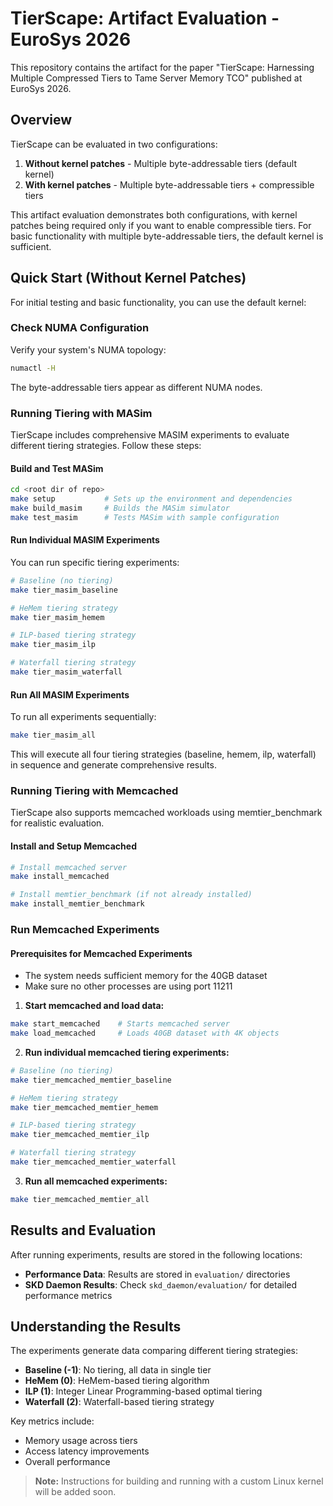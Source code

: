 # TierScape: Artifact Evaluation - EuroSys 2026

This repository contains the artifact for the paper "TierScape: Harnessing Multiple Compressed Tiers to Tame Server Memory TCO" published at EuroSys 2026.

## Overview

TierScape can be evaluated in two configurations:
1. **Without kernel patches** - Multiple byte-addressable tiers (default kernel)
2. **With kernel patches** - Multiple byte-addressable tiers + compressible tiers

This artifact evaluation demonstrates both configurations, with kernel patches being required only if you want to enable compressible tiers. For basic functionality with multiple byte-addressable tiers, the default kernel is sufficient.

## Quick Start (Without Kernel Patches)

For initial testing and basic functionality, you can use the default kernel:


### Check NUMA Configuration
Verify your system's NUMA topology:
```bash
numactl -H
```
The byte-addressable tiers appear as different NUMA nodes.



### Running Tiering with MASim

TierScape includes comprehensive MASIM experiments to evaluate different tiering strategies. Follow these steps:

#### Build and Test MASim
```bash
cd <root dir of repo>
make setup           # Sets up the environment and dependencies
make build_masim     # Builds the MASim simulator
make test_masim      # Tests MASim with sample configuration
```

#### Run Individual MASIM Experiments
You can run specific tiering experiments:

```bash
# Baseline (no tiering)
make tier_masim_baseline

# HeMem tiering strategy
make tier_masim_hemem

# ILP-based tiering strategy
make tier_masim_ilp

# Waterfall tiering strategy
make tier_masim_waterfall
```

#### Run All MASIM Experiments
To run all experiments sequentially:
```bash
make tier_masim_all
```

This will execute all four tiering strategies (baseline, hemem, ilp, waterfall) in sequence and generate comprehensive results.

### Running Tiering with Memcached

TierScape also supports memcached workloads using memtier_benchmark for realistic evaluation.

#### Install and Setup Memcached
```bash
# Install memcached server
make install_memcached

# Install memtier_benchmark (if not already installed)
make install_memtier_benchmark
```

### Run Memcached Experiments

#### Prerequisites for Memcached Experiments
- The system needs sufficient memory for the 40GB dataset
- Make sure no other processes are using port 11211

1. **Start memcached and load data:**
```bash
make start_memcached    # Starts memcached server
make load_memcached     # Loads 40GB dataset with 4K objects
```

2. **Run individual memcached tiering experiments:**
```bash
# Baseline (no tiering)
make tier_memcached_memtier_baseline

# HeMem tiering strategy
make tier_memcached_memtier_hemem

# ILP-based tiering strategy
make tier_memcached_memtier_ilp

# Waterfall tiering strategy
make tier_memcached_memtier_waterfall
```

3. **Run all memcached experiments:**
```bash
make tier_memcached_memtier_all
```



## Results and Evaluation

After running experiments, results are stored in the following locations:

- **Performance Data**: Results are stored in `evaluation/` directories
- **SKD Daemon Results**: Check `skd_daemon/evaluation/` for detailed performance metrics

## Understanding the Results

The experiments generate data comparing different tiering strategies:
- **Baseline (-1)**: No tiering, all data in single tier
- **HeMem (0)**: HeMem-based tiering algorithm
- **ILP (1)**: Integer Linear Programming-based optimal tiering
- **Waterfall (2)**: Waterfall-based tiering strategy

Key metrics include:
- Memory usage across tiers
- Access latency improvements
- Overall performance

> **Note:** Instructions for building and running with a custom Linux kernel will be added soon.



